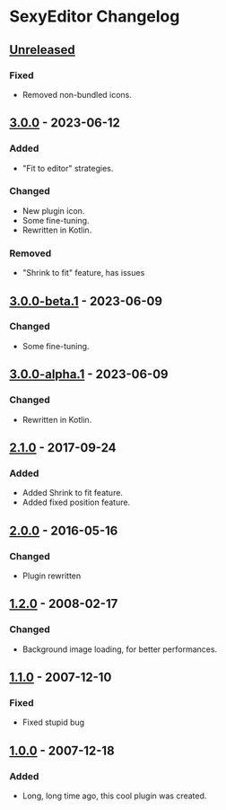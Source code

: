 <!-- https://keepachangelog.com -->

# SexyEditor Changelog

## [Unreleased]

### Fixed
- Removed non-bundled icons.

## [3.0.0] - 2023-06-12

### Added
- "Fit to editor" strategies.

### Changed
- New plugin icon.
- Some fine-tuning.
- Rewritten in Kotlin.

### Removed
- "Shrink to fit" feature, has issues

## [3.0.0-beta.1] - 2023-06-09

### Changed
- Some fine-tuning.

## [3.0.0-alpha.1] - 2023-06-09

### Changed
- Rewritten in Kotlin.

## [2.1.0] - 2017-09-24

### Added
- Added Shrink to fit feature.
- Added fixed position feature.

## [2.0.0] - 2016-05-16

### Changed
- Plugin rewritten

## [1.2.0] - 2008-02-17

### Changed
- Background image loading, for better performances.

## [1.1.0] - 2007-12-10

### Fixed
- Fixed stupid bug

## [1.0.0] - 2007-12-18

### Added
- Long, long time ago, this cool plugin was created.

[Unreleased]: https://github.com/igr/sexyeditor/compare/v3.0.0...HEAD
[3.0.0]: https://github.com/igr/sexyeditor/compare/v3.0.0-beta.1...v3.0.0
[3.0.0-beta.1]: https://github.com/igr/sexyeditor/compare/v3.0.0-alpha.1...v3.0.0-beta.1
[3.0.0-alpha.1]: https://github.com/igr/sexyeditor/compare/v2.1.0...v3.0.0-alpha.1
[2.1.0]: https://github.com/igr/sexyeditor/compare/v2.0.0...v2.1.0
[2.0.0]: https://github.com/igr/sexyeditor/compare/v1.0.0...v2.0.0
[1.2.0]: https://github.com/igr/sexyeditor/compare/v1.1.0...v1.2.0
[1.1.0]: https://github.com/igr/sexyeditor/compare/v1.0.0...v1.1.0
[1.0.0]: https://github.com/igr/sexyeditor/commits/v1.0.0
